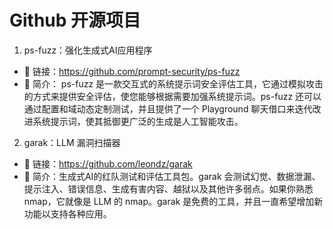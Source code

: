 # Github 开源项目

1. ps-fuzz：强化生成式AI应用程序

- 🔗 链接：<https://github.com/prompt-security/ps-fuzz>
- 💬 简介：
ps-fuzz 是一款交互式的系统提示词安全评估工具，它通过模拟攻击的方式来提供安全评估，使您能够根据需要加强系统提示词。ps-fuzz 还可以通过配置和域动态定制测试，并且提供了一个 Playground 聊天借口来迭代改进系统提示词，使其抵御更广泛的生成是人工智能攻击。

2. garak：LLM 漏洞扫描器

- 🔗 链接：<https://github.com/leondz/garak>
- 💬 简介：生成式AI的红队测试和评估工具包。garak 会测试幻觉、数据泄漏、提示注入、错误信息、生成有害内容、越狱以及其他许多弱点。如果你熟悉 nmap，它就像是 LLM 的 nmap。garak 是免费的工具，并且一直希望增加新功能以支持各种应用。
